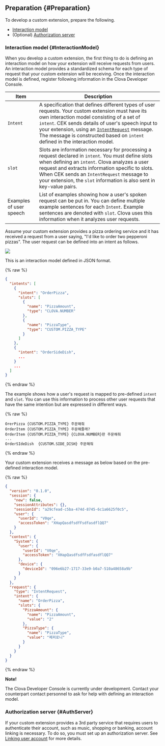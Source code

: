 ## Preparation {#Preparation}
To develop a custom extension, prepare the following.

* [Interaction model](#InteractionModel)
* (Optional) [Authorization server](#AuthServer)

### Interaction model {#InteractionModel}
When you develop a custom extension, the first thing to do is defining an interaction model on how your extension will receive requests from users. An interaction model provides a standardized schema for each type of request that your custom extension will be receiving. Once the interaction model is defined, register following information in the Clova Developer Console.

| Item         | Description                            |
|-------------|--------------------------------|
| `Intent`              | A specification that defines different types of user requests. Your custom extension must have its own interaction model consisting of a set of `intent`. CEK sends details of user's speech input to your extension, using an [`IntentRequest`](/CEK/References/CEK_API.md#CustomExtIntentRequest) message. The message is constructed based on `intent` defined in the interaction model. |
| `slot` | Slots are information necessary for processing a request declared in `intent`. You must define slots when defining an `intent`. Clova analyzes a user request and extracts information specific to slots. When CEK sends an `IntentRequest` message to your extension, the `slot` information is also sent in key-value pairs.  |
| Examples of user speech        | List of examples showing how a user's spoken request can be put in. You can define multiple example sentences for each `Intent`. Example sentences are denoted with `slot`. Clova uses this information when it analyzes user requests. |

Assume your custom extension provides a pizza ordering service and it has received a request from a user saying, "I'd like to order two pepperoni pizzas". The user request can be defined into an intent as follows.

![](/CEK/Resources/Images/CEK_Interaction_Model_Analysis_Diagram.png)

This is an interaction model defined in JSON format.

{% raw %}
```json
{
  "intents": [
    {
      "intent": "OrderPizza",
      "slots": [
        {
          "name": "PizzaAmount",
          "type": "CLOVA.NUMBER"
        },
        {
          "name": "PizzaType",
          "type": "CUSTOM.PIZZA_TYPE"
        }
      ]
    },
    {
      "intent": "OrderSideDish",
      ...
    }
    ...
  ]
}

```
{% endraw %}

The example shows how a user's request is mapped to pre-defined `intent` and `slot`. You can use this information to process other user requests that have the same intention but are expressed in different ways.

{% raw %}
```
OrerPizza {CUSTOM.PIZZA_TYPE} 주문해줘
OrderItem {CUSTOM.PIZZA_TYPE} 주문해줄래?
OrderItem {CUSTOM.PIZZA_TYPE} {CLOVA.NUMBER}판 주문해줘
...
OrderSIdeDish  {CUSTOM.SIDE_DISH} 주문해줘
```
{% endraw %}

Your custom extension receives a message as below based on the pre-defined interaction model.

{% raw %}
```json
{
  "version": "0.1.0",
  "session": {
    "new": false,
    "sessionAttributes": {},
    "sessionId": "a29cfead-c5ba-474d-8745-6c1a6625f0c5",
    "user": {
      "userId": "V0qe",
      "accessToken": "XHapQasdfsdfFsdfasdflQQ7"
    }
  },
  "context": {
    "System": {
      "user": {
        "userId": "V0qe",
        "accessToken": "XHapQasdfsdfFsdfasdflQQ7"
      },
      "device": {
        "deviceId": "096e6b27-1717-33e9-b0a7-510a48658a9b"
      }
    }
  },
  "request": {
    "type": "IntentRequest",
    "intent": {
      "name": "OrderPizza",
      "slots": {
        "PizzaAmount": {
          "name": "PizzaAmount",
          "value": "2"
        },
        "PizzaType": {
          "name": "PizzaType",
          "value": "페퍼로니"
        }
      }
    }
  }
}
```
{% endraw %}

<div class="note">
  <p><strong>Note!</strong></p>
  <p>The Clova Developer Console is currently under development. Contact your counterpart contact personnel to ask for help with defining an interaction model.</p>
</div>


### Authorization server {#AuthServer}
If your custom extension provides a 3rd party service that requires users to authenticate their account, such as music, shopping or banking, account linking is necessary. To do so, you must set up an authorization server. See [Linking user account](/CEK/Guides/LinkUserAccount.md) for more details.